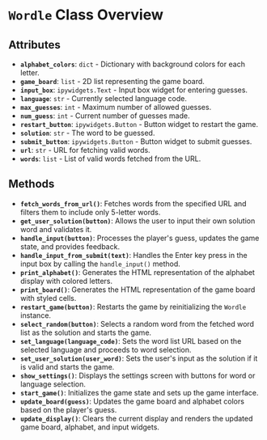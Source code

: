 # `Wordle` Class Overview

## Attributes

- **`alphabet_colors`**: `dict` - Dictionary with background colors for each letter.
- **`game_board`**: `list` - 2D list representing the game board.
- **`input_box`**: `ipywidgets.Text` - Input box widget for entering guesses.
- **`language`**: `str` - Currently selected language code.
- **`max_guesses`**: `int` - Maximum number of allowed guesses.
- **`num_guess`**: `int` - Current number of guesses made.
- **`restart_button`**: `ipywidgets.Button` - Button widget to restart the game.
- **`solution`**: `str` - The word to be guessed.
- **`submit_button`**: `ipywidgets.Button` - Button widget to submit guesses.
- **`url`**: `str` - URL for fetching valid words.
- **`words`**: `list` - List of valid words fetched from the URL.

## Methods

- **`fetch_words_from_url()`**: Fetches words from the specified URL and filters them to include only 5-letter words.
- **`get_user_solution(button)`**: Allows the user to input their own solution word and validates it.
- **`handle_input(button)`**: Processes the player's guess, updates the game state, and provides feedback.
- **`handle_input_from_submit(text)`**: Handles the Enter key press in the input box by calling the `handle_input()` method.
- **`print_alphabet()`**: Generates the HTML representation of the alphabet display with colored letters.
- **`print_board()`**: Generates the HTML representation of the game board with styled cells.
- **`restart_game(button)`**: Restarts the game by reinitializing the `Wordle` instance.
- **`select_random(button)`**: Selects a random word from the fetched word list as the solution and starts the game.
- **`set_language(language_code)`**: Sets the word list URL based on the selected language and proceeds to word selection.
- **`set_user_solution(user_word)`**: Sets the user's input as the solution if it is valid and starts the game.
- **`show_settings()`**: Displays the settings screen with buttons for word or language selection.
- **`start_game()`**: Initializes the game state and sets up the game interface.
- **`update_board(guess)`**: Updates the game board and alphabet colors based on the player's guess.
- **`update_display()`**: Clears the current display and renders the updated game board, alphabet, and input widgets.
